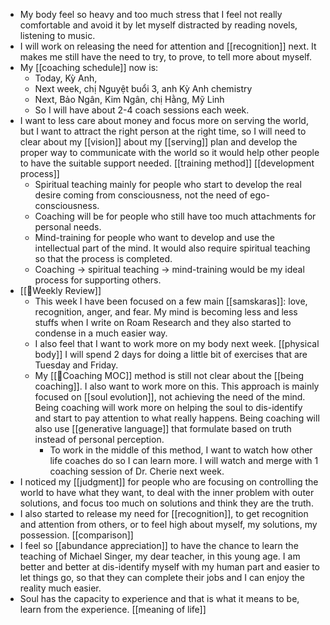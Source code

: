 - My body feel so heavy and too much stress that I feel not really comfortable and avoid it by let myself distracted by reading novels, listening to music. 
- I will work on releasing the need for attention and [[recognition]] next. It makes me still have the need to try, to prove, to tell more about myself.
- My [[coaching schedule]] now is:
    - Today, Kỳ Anh,
    - Next week, chị Nguyệt buổi 3, anh Kỳ Anh chemistry
    - Next, Bảo Ngân, Kim Ngân, chị Hằng, Mỹ Linh
    - So  I will have about 2-4 coach sessions each week.
- I want to less care about money and focus more on serving the world, but I want to attract the right person at the right time, so I will need to clear about my [[vision]] about my [[serving]] plan and develop the proper way to communicate with the world so it would help other people to have the suitable support needed. [[training method]] [[development process]]
    - Spiritual teaching mainly for people who start to develop the real desire coming from consciousness, not the need of ego-consciousness.
    - Coaching will be for people who still have too much attachments for personal needs.
    - Mind-training for people who want to develop and use the intellectual part of the mind. It would also require spiritual teaching so that the process is completed.
    - Coaching -> spiritual teaching -> mind-training would be my ideal process for supporting others.
- [[📝Weekly Review]] 
    - This week I have been focused on a few main [[samskaras]]: love, recognition, anger, and fear. My mind is becoming less and less stuffs when I write on Roam Research and they also started to condense in a much easier way.
    - I also feel that I want to work more on my body next week. [[physical body]] I will spend 2 days for doing a little bit of exercises that are Tuesday and Friday.
    - My [[🧭Coaching MOC]] method is still not clear about the [[being coaching]]. I also want to work more on this. This approach is mainly focused on [[soul evolution]], not achieving the need of the mind. Being coaching will work more on helping the soul to dis-identify and start to pay attention to what really happens. Being coaching will also use [[generative language]] that formulate based on truth instead of personal perception.
        - To work in the middle of this method, I want to watch how other life coaches do so I can learn more. I will watch and merge with 1 coaching session of Dr. Cherie next week.
- I noticed my [[judgment]] for people who are focusing on controlling the world to have what they want, to deal with the inner problem with outer solutions, and focus too much on solutions and think they are the truth.
-  I also started to release my need for [[recognition]], to get recognition and attention from others, or to feel high about myself, my solutions, my possession. [[comparison]]
- I feel so [[abundance appreciation]] to have the chance to learn the teaching of Michael Singer, my dear teacher, in this young age. I am better and better at dis-identify myself with my human part and easier to let things go, so that they can complete their jobs and I can enjoy the reality much easier.
- Soul has the capacity to experience and that is what it means to be, learn from the experience. [[meaning of life]]
